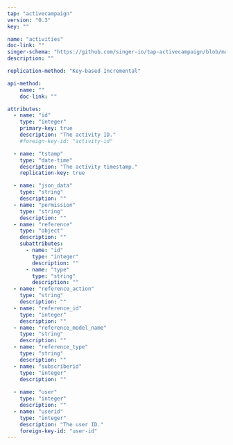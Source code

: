 ```yaml
---
tap: "activecampaign"
version: "0.3"
key: ""

name: "activities"
doc-link: ""
singer-schema: "https://github.com/singer-io/tap-activecampaign/blob/master/tap_activecampaign/schemas/activities.json"
description: ""

replication-method: "Key-based Incremental"

api-method:
    name: ""
    doc-link: ""

attributes:
  - name: "id"
    type: "integer"
    primary-key: true
    description: "The activity ID."
    #foreign-key-id: "activity-id"

  - name: "tstamp"
    type: "date-time"
    description: "The activity timestamp."
    replication-key: true  

  - name: "json_data"
    type: "string"
    description: ""
  - name: "permission"
    type: "string"
    description: ""
  - name: "reference"
    type: "object"
    description: ""
    subattributes:
      - name: "id"
        type: "integer"
        description: ""
      - name: "type"
        type: "string"
        description: ""
  - name: "reference_action"
    type: "string"
    description: ""
  - name: "reference_id"
    type: "integer"
    description: ""
  - name: "reference_model_name"
    type: "string"
    description: ""
  - name: "reference_type"
    type: "string"
    description: ""
  - name: "subscriberid"
    type: "integer"
    description: ""
  
  - name: "user"
    type: "integer"
    description: ""
  - name: "userid"
    type: "integer"
    description: "The user ID."
    foreign-key-id: "user-id"
---
```

